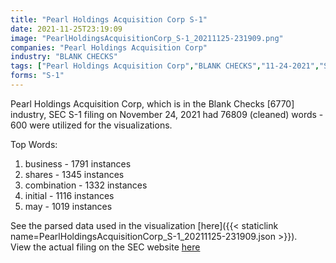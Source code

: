 ```yaml
---
title: "Pearl Holdings Acquisition Corp S-1"
date: 2021-11-25T23:19:09
image: "PearlHoldingsAcquisitionCorp_S-1_20211125-231909.png"
companies: "Pearl Holdings Acquisition Corp"
industry: "BLANK CHECKS"
tags: ["Pearl Holdings Acquisition Corp","BLANK CHECKS","11-24-2021","S-1"]
forms: "S-1"
---
```

Pearl Holdings Acquisition Corp, which is in the Blank Checks [6770] industry, SEC S-1 filing on November 24, 2021 had 76809 (cleaned) words - 600 were utilized for the visualizations.

Top Words:
1. business - 1791 instances
2. shares - 1345 instances
3. combination - 1332 instances
4. initial - 1116 instances
5. may - 1019 instances


See the parsed data used in the visualization [here]({{< staticlink name=PearlHoldingsAcquisitionCorp_S-1_20211125-231909.json >}}).  
View the actual filing on the SEC website [here](https://www.sec.gov/Archives/edgar/data/1856161/0001829126-21-014792.txt)